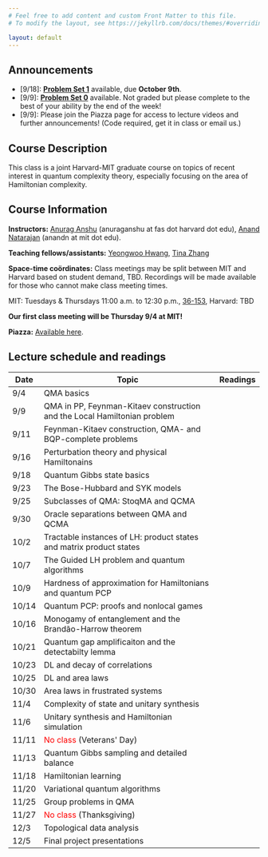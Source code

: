 ```yaml
---
# Feel free to add content and custom Front Matter to this file.
# To modify the layout, see https://jekyllrb.com/docs/themes/#overriding-theme-defaults

layout: default
---
```

## Announcements

- \[9/18\]: **[Problem Set 1](psets/ps1.pdf)** available, due **October 9th**.
- \[9/9\]: **[Problem Set 0](psets/ps0.pdf)** available. Not graded but please complete to the best of your ability by the end of the week!
- \[9/9\]: Please join the Piazza page for access to lecture videos and further announcements! (Code required, get it in class or email us.)

## Course Description
This class is a joint Harvard-MIT graduate course on topics of recent interest in quantum complexity theory, especially focusing on the area of Hamiltonian complexity.

## Course Information
**Instructors:** [Anurag Anshu](https://anuraganshu.seas.harvard.edu/) (anuraganshu at fas dot harvard dot edu), [Anand Natarajan](https://www.mit.edu/~anandn/) (anandn at mit dot edu).

**Teaching fellows/assistants:** [Yeongwoo Hwang](https://hwangy.github.io/), [Tina Zhang](https://tuneful-triangulist.github.io/website/)

**Space-time coördinates:** Class meetings may be split between MIT and Harvard based on student demand, TBD. Recordings will be made available for those who cannot make class meeting times.

MIT: Tuesdays & Thursdays 11:00 a.m. to 12:30 p.m., [36-153](https://whereis.mit.edu/?go=36), Harvard: TBD

**Our first class meeting will be Thursday 9/4 at MIT!**

**Piazza:** [Available here](https://piazza.com/class/met04rvtui93re/). 

## Lecture schedule and readings

| Date | Topic | Readings|
| --- | --- | --- |
| 9/4 | QMA basics |  |
| 9/9 | QMA in PP, Feynman-Kitaev construction and the Local Hamiltonian problem | |
| 9/11 | Feynman-Kitaev construction, QMA- and BQP-complete problems |  |
| 9/16 | Perturbation theory and physical Hamiltonains | |
| 9/18 | Quantum Gibbs state basics | |
| 9/23 | The Bose-Hubbard and SYK models | |
| 9/25 | Subclasses of QMA: StoqMA and QCMA | |
| 9/30 | Oracle separations between QMA and QCMA | |
| 10/2 | Tractable instances of LH: product states and matrix product states | |
| 10/7 | The Guided LH problem and quantum algorithms | |
| 10/9 | Hardness of approximation for Hamiltonians and quantum PCP | |
| 10/14 | Quantum PCP: proofs and nonlocal games | |
| 10/16 | Monogamy of entanglement and the Brandão-Harrow theorem | |
| 10/21 | Quantum gap amplificaiton and the detectabilty lemma | |
| 10/23 | DL and decay of correlations | |
| 10/25 | DL and area laws | |
| 10/30 | Area laws in frustrated systems | |
| 11/4 | Complexity of state and unitary synthesis | |
| 11/6 | Unitary synthesis and Hamiltonian simulation | |
| 11/11 | <font color="red">No class</font> (Veterans' Day) | |
| 11/13 | Quantum Gibbs sampling and detailed balance | |
| 11/18 | Hamiltonian learning | |
| 11/20 | Variational quantum algorithms | |
| 11/25 | Group problems in QMA | |
| 11/27 | <font color="red">No class</font> (Thanksgiving) | |
| 12/3 | Topological data analysis | |
| 12/5 | Final project presentations | |